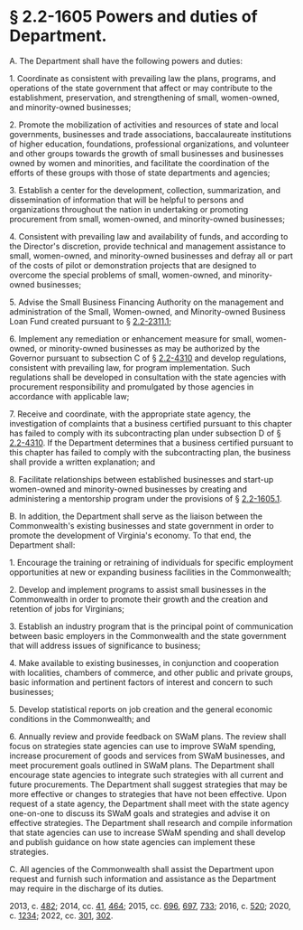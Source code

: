 # § 2.2-1605 Powers and duties of Department.

<p>A. The Department shall have the following powers and duties:</p><p>1. Coordinate as consistent with prevailing law the plans, programs, and operations of the state government that affect or may contribute to the establishment, preservation, and strengthening of small, women-owned, and minority-owned businesses;</p><p>2. Promote the mobilization of activities and resources of state and local governments, businesses and trade associations, baccalaureate institutions of higher education, foundations, professional organizations, and volunteer and other groups towards the growth of small businesses and businesses owned by women and minorities, and facilitate the coordination of the efforts of these groups with those of state departments and agencies;</p><p>3. Establish a center for the development, collection, summarization, and dissemination of information that will be helpful to persons and organizations throughout the nation in undertaking or promoting procurement from small, women-owned, and minority-owned businesses;</p><p>4. Consistent with prevailing law and availability of funds, and according to the Director's discretion, provide technical and management assistance to small, women-owned, and minority-owned businesses and defray all or part of the costs of pilot or demonstration projects that are designed to overcome the special problems of small, women-owned, and minority-owned businesses;</p><p>5. Advise the Small Business Financing Authority on the management and administration of the Small, Women-owned, and Minority-owned Business Loan Fund created pursuant to § <a href='/vacode/2.2-2311.1/'>2.2-2311.1</a>;</p><p>6. Implement any remediation or enhancement measure for small, women-owned, or minority-owned businesses as may be authorized by the Governor pursuant to subsection C of § <a href='/vacode/2.2-4310/'>2.2-4310</a> and develop regulations, consistent with prevailing law, for program implementation. Such regulations shall be developed in consultation with the state agencies with procurement responsibility and promulgated by those agencies in accordance with applicable law;</p><p>7. Receive and coordinate, with the appropriate state agency, the investigation of complaints that a business certified pursuant to this chapter has failed to comply with its subcontracting plan under subsection D of § <a href='/vacode/2.2-4310/'>2.2-4310</a>. If the Department determines that a business certified pursuant to this chapter has failed to comply with the subcontracting plan, the business shall provide a written explanation; and</p><p>8. Facilitate relationships between established businesses and start-up women-owned and minority-owned businesses by creating and administering a mentorship program under the provisions of § <a href='http://law.lis.virginia.gov/vacode/title2.2/chapter16.1/section2.2-1605.1/'>2.2-1605.1</a>.</p><p>B. In addition, the Department shall serve as the liaison between the Commonwealth's existing businesses and state government in order to promote the development of Virginia's economy. To that end, the Department shall:</p><p>1. Encourage the training or retraining of individuals for specific employment opportunities at new or expanding business facilities in the Commonwealth;</p><p>2. Develop and implement programs to assist small businesses in the Commonwealth in order to promote their growth and the creation and retention of jobs for Virginians;</p><p>3. Establish an industry program that is the principal point of communication between basic employers in the Commonwealth and the state government that will address issues of significance to business;</p><p>4. Make available to existing businesses, in conjunction and cooperation with localities, chambers of commerce, and other public and private groups, basic information and pertinent factors of interest and concern to such businesses;</p><p>5. Develop statistical reports on job creation and the general economic conditions in the Commonwealth; and</p><p>6. Annually review and provide feedback on SWaM plans. The review shall focus on strategies state agencies can use to improve SWaM spending, increase procurement of goods and services from SWaM businesses, and meet procurement goals outlined in SWaM plans. The Department shall encourage state agencies to integrate such strategies with all current and future procurements. The Department shall suggest strategies that may be more effective or changes to strategies that have not been effective. Upon request of a state agency, the Department shall meet with the state agency one-on-one to discuss its SWaM goals and strategies and advise it on effective strategies. The Department shall research and compile information that state agencies can use to increase SWaM spending and shall develop and publish guidance on how state agencies can implement these strategies.</p><p>C. All agencies of the Commonwealth shall assist the Department upon request and furnish such information and assistance as the Department may require in the discharge of its duties.</p><p>2013, c. <a href='http://lis.virginia.gov/cgi-bin/legp604.exe?131+ful+CHAP0482'>482</a>; 2014, cc. <a href='http://lis.virginia.gov/cgi-bin/legp604.exe?141+ful+CHAP0041'>41</a>, <a href='http://lis.virginia.gov/cgi-bin/legp604.exe?141+ful+CHAP0464'>464</a>; 2015, cc. <a href='http://lis.virginia.gov/cgi-bin/legp604.exe?151+ful+CHAP0696'>696</a>, <a href='http://lis.virginia.gov/cgi-bin/legp604.exe?151+ful+CHAP0697'>697</a>, <a href='http://lis.virginia.gov/cgi-bin/legp604.exe?151+ful+CHAP0733'>733</a>; 2016, c. <a href='http://lis.virginia.gov/cgi-bin/legp604.exe?161+ful+CHAP0520'>520</a>; 2020, c. <a href='http://lis.virginia.gov/cgi-bin/legp604.exe?201+ful+CHAP1234'>1234</a>; 2022, cc. <a href='http://lis.virginia.gov/cgi-bin/legp604.exe?221+ful+CHAP0301'>301</a>, <a href='http://lis.virginia.gov/cgi-bin/legp604.exe?221+ful+CHAP0302'>302</a>.</p>